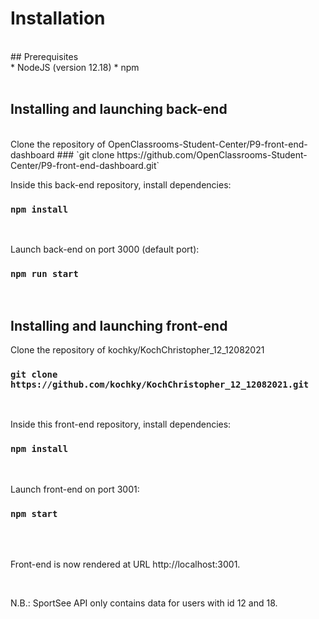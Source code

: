 # Installation


<br/>
## Prerequisites
<br/>
* NodeJS (version 12.18) 
* npm <br/><br/>
  
## Installing and launching back-end

<br/>
Clone the repository of OpenClassrooms-Student-Center/P9-front-end-dashboard
### `git clone https://github.com/OpenClassrooms-Student-Center/P9-front-end-dashboard.git`
<br/>


Inside this back-end repository, install dependencies:
### `npm install`

<br/>

Launch back-end on port 3000 (default port):
### `npm run start`

<br/>

## Installing and launching front-end

Clone the repository of kochky/KochChristopher_12_12082021
### `git clone https://github.com/kochky/KochChristopher_12_12082021.git`
<br/>



Inside this front-end repository, install dependencies:
### `npm install`
<br/>



Launch front-end on port 3001:
### `npm start`
<br/><br/>



Front-end is now rendered at URL http://localhost:3001.

<br/>



N.B.:
SportSee API only contains data for users with id 12 and 18.
